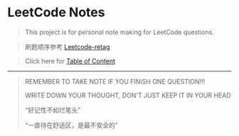 # LeetCode Notes

> This project is for personal note making for LeetCode questions.



> 刷题顺序参考 [Leetcode-retag](https://github.com/resumejob/Leetcode-retag)

> Click here for [Table of Content](TableOfContent)

---
> REMEMBER TO TAKE NOTE IF YOU FINISH ONE QUESTION!!!
> 
> WRITE DOWN YOUR THOUGHT, DON'T JUST KEEP IT IN YOUR HEAD
>
> “好记性不如烂笔头”
>
> “一直待在舒适区，是最不安全的”